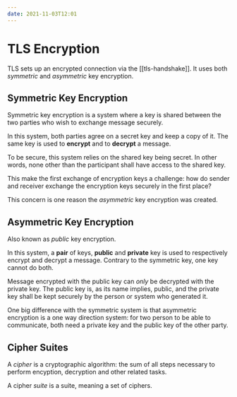 ```yaml
---
date: 2021-11-03T12:01
---
```


# TLS Encryption

TLS sets up an encrypted connection via the [[tls-handshake]]. It uses both
_symmetric_ and _asymmetric_ key encryption.

## Symmetric Key Encryption

Symmetric key encryption is a system where a key is shared between the two
parties who wish to exchange message securely.

In this system, both parties agree on a secret key and keep a copy of it.
The same key is used to **encrypt** and to **decrypt** a message.

To be secure, this system relies on the shared key being secret. In other
words, none other than the participant shall have access to the shared key.

This make the first exchange of encryption keys a challenge: how do sender
and receiver exchange the encryption keys securely in the first place?

This concern is one reason the _asymmetric_ key encryption was created.

## Asymmetric Key Encryption

Also known as _public_ key encryption.

In this system, a **pair** of keys, **public** and **private** key is used
to respectively encrypt and decrypt a message. Contrary to the symmetric
key, one key cannot do both.

Message encrypted with the public key can _only_ be decrypted with the
private key. The public key is, as its name implies, public, and the
private key shall be kept securely by the person or system who generated
it.

One big difference with the symmetric system is that asymmetric encryption
is a one way direction system: for two person to be able to communicate,
both need a private key and the public key of the other party.

## Cipher Suites

A _cipher_ is a cryptographic algorithm: the sum of all steps necessary to
perform encyption, decryption and other related tasks.

A cipher _suite_ is a suite, meaning a set of ciphers.

